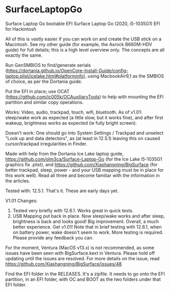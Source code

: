 # SurfaceLaptopGo
Surface Laptop Go bootable EFI
Surface Laptop Go (2020, i5-1035G1) EFI for Hackintosh

All of this is vastly easier if you can work on and create the USB stick on a Macintosh. See my other guide (for example, the Asrock B660M-HDV guide) for full details; this is a high level overview only. The concepts are all exactly the same.

Run GenSMBIOS to find/generate serials (https://dortania.github.io/OpenCore-Install-Guide/config-laptop.plist/icelake.html#platforminfo), using MacbookAir9,1 as the SMBIOS of choice, as per the Dortania guide.

Put the EFI in place; use OCAT (https://github.com/ic005k/OCAuxiliaryTools) to help with mounting the EFI partition and similar copy operations.

Works: Video, audio, trackpad, touch, wifi, bluetooth.  As of v1.01: sleep/wake work as expected (a little slow, but it works fine), and after first wakeup, brightness works as expected (ie fully bright screen).  

Doesn't work: One should go into System Settings / Trackpad and unselect "Look up and data detectors", as (at least in 12.5.1) leaving this on caused cursor/trackpad irregularities in Finder. 

Made with help from the Dortania Ice Lake laptop guide, https://github.com/olm3ca/Surface-Laptop-Go (for the Ice Lake i5-1035G1 graphics fix .plist), and https://github.com/Xiashangning/BigSurface (for better trackpad, sleep, power - and your USB mapping must be in place for this work well).  Read all three and become familiar with the information in the articles. 

Tested with:  12.5.1.  That's it.  These are early days yet. 

V1.01 Changes: 
1.  Tested very briefly with 12.6.1.  Works great in quick tests. 
2.  USB Mapping put back in place.  Now sleep/wake works and after sleep, brightness is back and looks good!  Big improvement. 
Overall,  a much better experience.  Get v1.01!  Note that in brief testing with 12.6.1, when on battery power, wake doesn't seem to work.  More testing is required.  Please provide any feedback you can. 

For the moment, Ventura (MacOS v13.x) is not recommended, as some issues have been seen with BigSurface.kext in Ventura.  Please hold off updating until the issues are resolved.  For more details on the issue, read https://github.com/Xiashangning/BigSurface/issues/48

Find the EFI folder in the RELEASES.  It's a zipfile.  It needs to go onto the EFI partition, in an EFI folder, with OC and BOOT as the two folders under that EFI folder. 
